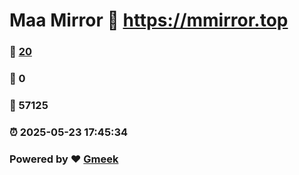 # Maa Mirror :link: https://mmirror.top 
### :page_facing_up: [20](https://mmirror.top/tag.html) 
### :speech_balloon: 0 
### :hibiscus: 57125 
### :alarm_clock: 2025-05-23 17:45:34 
### Powered by :heart: [Gmeek](https://github.com/Meekdai/Gmeek)
